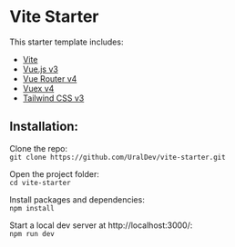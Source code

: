 # Vite Starter

This starter template includes:

- [Vite](https://vitejs.dev/)
- [Vue.js v3](https://vuejs.org/)
- [Vue Router v4](https://next.router.vuejs.org/)
- [Vuex v4](https://next.vuex.vuejs.org/)
- [Tailwind CSS v3](https://tailwindcss.com/)

## Installation:

Clone the repo:  
`git clone https://github.com/UralDev/vite-starter.git`

Open the project folder:  
`cd vite-starter`

Install packages and dependencies:  
`npm install`

Start a local dev server at http://localhost:3000/:  
`npm run dev`